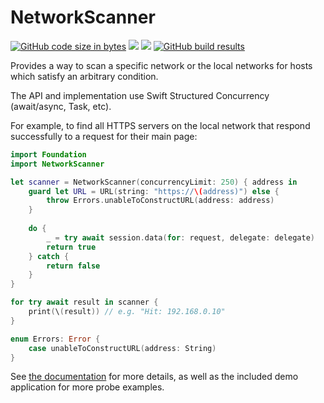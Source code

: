 # NetworkScanner

[![GitHub code size in bytes](https://img.shields.io/github/languages/code-size/wadetregaskis/NetworkScanner.svg)]()
[![](https://img.shields.io/endpoint?url=https%3A%2F%2Fswiftpackageindex.com%2Fapi%2Fpackages%2Fwadetregaskis%2FNetworkScanner%2Fbadge%3Ftype%3Dplatforms)](https://swiftpackageindex.com/wadetregaskis/NetworkScanner)
[![](https://img.shields.io/endpoint?url=https%3A%2F%2Fswiftpackageindex.com%2Fapi%2Fpackages%2Fwadetregaskis%2FNetworkScanner%2Fbadge%3Ftype%3Dswift-versions)](https://swiftpackageindex.com/wadetregaskis/NetworkScanner)
[![GitHub build results](https://github.com/wadetregaskis/NetworkScanner/actions/workflows/swift.yml/badge.svg)](https://github.com/wadetregaskis/NetworkScanner/actions/workflows/swift.yml)

Provides a way to scan a specific network or the local networks for hosts which satisfy an arbitrary condition.

The API and implementation use Swift Structured Concurrency (await/async, Task, etc).

For example, to find all HTTPS servers on the local network that respond successfully to a request for their main page:

```swift
import Foundation
import NetworkScanner

let scanner = NetworkScanner(concurrencyLimit: 250) { address in
    guard let URL = URL(string: "https://\(address)") else {
        throw Errors.unableToConstructURL(address: address)
    }
    
    do {
        _ = try await session.data(for: request, delegate: delegate)
        return true
    } catch {
        return false
    }
}

for try await result in scanner {
    print(\(result)) // e.g. "Hit: 192.168.0.10"
}

enum Errors: Error {
    case unableToConstructURL(address: String)
}
```

See [the documentation](https://swiftpackageindex.com/wadetregaskis/NetworkScanner/main/documentation) for more details, as well as the included demo application for more probe examples.

